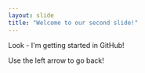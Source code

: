 ```yaml
---
layout: slide
title: "Welcome to our second slide!"
---
```

Look - I'm getting started in GitHub!

Use the left arrow to go back!
